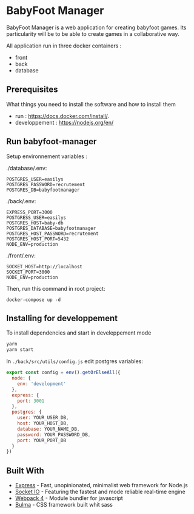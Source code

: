 # BabyFoot Manager

BabyFoot Manager is a web application for creating babyfoot games. Its particularity will be to be able to create games in a collaborative way.


All application run in three docker containers : 
  - front
  - back
  - database
  
## Prerequisites

What things you need to install the software and how to install them

- run : https://docs.docker.com/install/.
- developpement : https://nodejs.org/en/


## Run babyfoot-manager

Setup environnement variables :

./database/.env: 
```
POSTGRES_USER=easilys
POSTGRES_PASSWORD=recrutement
POSTGRES_DB=babyfootmanager
```

./back/.env:
```
EXPRESS_PORT=3000
POSTGRESS_USER=easilys
POSTGRES_HOST=baby-db
POSTGRES_DATABASE=babyfootmanager
POSTGRES_HOST_PASSWORD=recrutement
POSTGRES_HOST_PORT=5432
NODE_ENV=production
```

./front/.env:
```
SOCKET_HOST=http://localhost
SOCKET_PORT=3000
NODE_ENV=production
```

Then, run this command in root project:

```
docker-compose up -d
```

## Installing for developpement

To install dependencies and start in develeppement mode

```bash
yarn
yarn start
```

In `./back/src/utils/config.js` edit postgres variables: 

```js
export const config = env().getOrElseAll({
  node: {
    env: 'development'
  },
  express: {
    port: 3001
  },
  postgres: {
    user: YOUR_USER_DB,
    host: YOUR_HOST_DB,
    database: YOUR_NAME_DB,
    password: YOUR_PASSWORD_DB,
    port: YOUR_PORT_DB
  }
})
```

## Built With

* [Express](http://www.dropwizard.io/1.0.2/docs/) - Fast, unopinionated, minimalist web framework for Node.js
* [Socket IO](https://socket.io/) - Featuring the fastest and mode reliable real-time engine
* [Webpack 4](https://rometools.github.io/rome/) - Module bundler for javascript
* [Bulma](https://rometools.github.io/rome/) - CSS framework built whit sass


